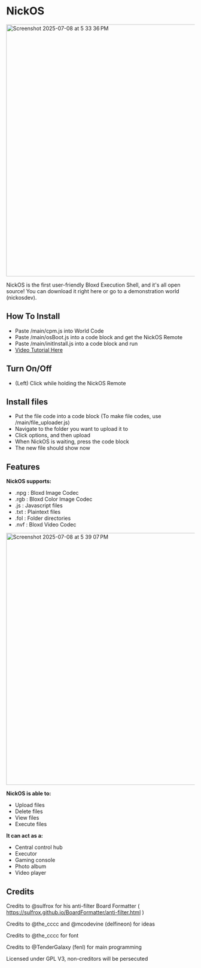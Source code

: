 # NickOS
<img width="674" alt="Screenshot 2025-07-08 at 5 33 36 PM" src="https://github.com/user-attachments/assets/378262ec-4598-4ab7-a1e9-ecf69270b8d1" />

NickOS is the first user-friendly Bloxd Execution Shell, and it's all open source! You can download it right here or go to a demonstration world (nickosdev). 

## How To Install
- Paste /main/cpm.js into World Code
- Paste /main/osBoot.js into a code block and get the NickOS Remote
- Paste /main/initInstall.js into a code block and run
- [Video Tutorial Here](https://drive.google.com/file/d/15dk5BqaMq3qKRvLXapU9YWnlrRgrFaEs/view?usp=sharing)


## Turn On/Off
- (Left) Click while holding the NickOS Remote

## Install files
- Put the file code into a code block (To make file codes, use /main/file_uploader.js)
- Navigate to the folder you want to upload it to
- Click options, and then upload
- When NickOS is waiting, press the code block
- The new file should show now

## Features
**NickOS supports:**
- .npg : Bloxd Image Codec
- .rgb : Bloxd Color Image Codec
- .js  : Javascript files
- .txt : Plaintext files
- .fol : Folder directories
- .nvf : Bloxd Video Codec
<img width="674" alt="Screenshot 2025-07-08 at 5 39 07 PM" src="https://github.com/user-attachments/assets/d6dee8b3-1caa-4a0c-8d8c-4c4286eb3b3b" />

**NickOS is able to:**
- Upload files
- Delete files
- View files
- Execute files

**It can act as a:**
- Central control hub
- Executor
- Gaming console
- Photo album
- Video player



## Credits

Credits to @sulfrox for his anti-filter Board Formatter ( https://sulfrox.github.io/BoardFormatter/anti-filter.html )

Credits to @the_cccc and @mcodevine (delfineon) for ideas

Credits to @the_cccc for font

Credits to @TenderGalaxy (fenl) for main programming

Licensed under GPL V3, non-creditors will be persecuted
